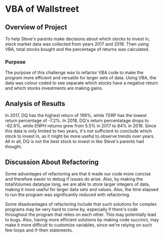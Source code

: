 # VBA of Wallstreet

## Overview of Project
To help Steve's parents make decisions about which stocks to invest in, stock market data was collected from years 2017 and 2018. Then using VBA, total stocks bought and the percentage of returns was calculated. 

### Purpose
The purpose of this challenge was to refactor VBA code to make the program more efficient and versatile for larger sets of data. Using VBA, the data was colour coded to see separate which stocks have a negative return and which stocks investments are making gains. 


## Analysis of Results 
In 2017, DQ has the highest return of 199%, while TERP has the lowest return percentage of -7.2%. In 2018, DQ's return percentatage drops to -62.6%, while ENPH returns grew from 5.5% in 2017 to 84% in 2018. Since this data is only limited to two years, it's not sufficient to conclude which stock to invest in, as it might be more useful to observe trends over years. All in all, DQ is not the best stock to invest in like Steve's parents had thought. 

## Discussion About Refactoring
Some advantages of refactoring are that it made our code more concise and therefore easier to debug if issues do arise. Also, by making the totalVolumes datatype long, we are able to store larger integers of data, making it more useful for larger data sets and values. Also, the time elapsed to run the program was significantly reduced with refactoring. 

Some disadvantages of refactoring include that such solutions for complex programs may be very hard to come by, especially if there's code throughout the program that relies on each other. This may potentially lead to bugs. Also, having more efficient solutions by making code succinct, may make it more difficult to customize variables, since we're relying on such few loops and if-then statements. 
